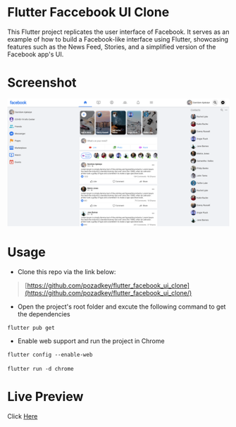 # Flutter Faccebook UI Clone

This Flutter project replicates the user interface of Facebook. It serves as an example of how to build a Facebook-like interface using Flutter, showcasing features such as the News Feed, Stories, and a simplified version of the Facebook app's UI.

# Screenshot

![Screenshot](https://github.com/pozadkey/flutter_facebook_ui_clone/blob/master/screenshots/facebook-clone.png)

# Usage

- Clone this repo via the link below:

> [https://github.com/pozadkey/flutter_facebook_ui_clone](https://github.com/pozadkey/flutter_facebook_ui_clone/)


- Open the project's root folder and excute the following command to get the dependencies

```
flutter pub get
```

- Enable web support and run the project in Chrome

```
flutter config --enable-web

flutter run -d chrome
```

# Live Preview

Click [Here](https://app.netlify.com/sites/flutter-facebook-ui-clone/overview)
